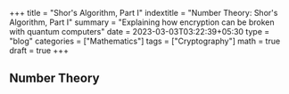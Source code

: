 +++
title = "Shor's Algorithm, Part I"
indextitle = "Number Theory: Shor's Algorithm, Part I"
summary = "Explaining how encryption can be broken with quantum computers"
date = 2023-03-03T03:22:39+05:30
type = "blog"
categories = ["Mathematics"]
tags = ["Cryptography"]
math = true
draft = true
+++

## Number Theory
